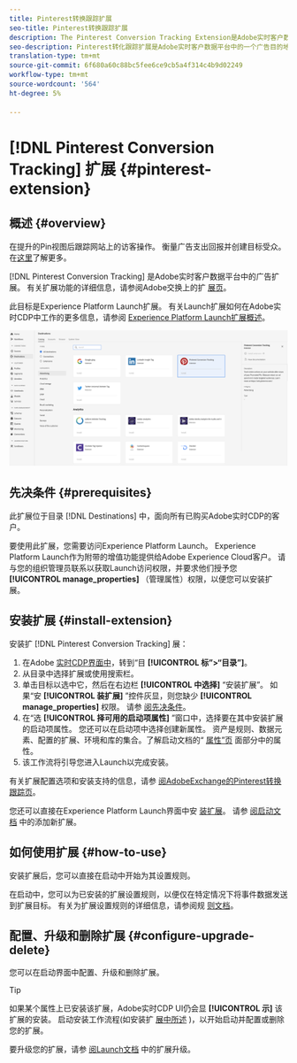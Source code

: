 ```yaml
---
title: Pinterest转换跟踪扩展
seo-title: Pinterest转换跟踪扩展
description: The Pinterest Conversion Tracking Extension是Adobe实时客户数据平台中的一个广告目的地。 有关扩展功能的详细信息，请参阅AdobeExchange上的扩展页。
seo-description: Pinterest转化跟踪扩展是Adobe实时客户数据平台中的一个广告目的地。 有关扩展功能的详细信息，请参阅AdobeExchange上的扩展页。
translation-type: tm+mt
source-git-commit: 6f680a60c88bc5fee6ce9cb5a4f314c4b9d02249
workflow-type: tm+mt
source-wordcount: '564'
ht-degree: 5%

---
```



# [!DNL Pinterest Conversion Tracking] 扩展 {#pinterest-extension}

## 概述 {#overview}

在提升的Pin视图后跟踪网站上的访客操作。 衡量广告支出回报并创建目标受众。 在[这里](https://ads.pinterest.com/)了解更多。

[!DNL Pinterest Conversion Tracking] 是Adobe实时客户数据平台中的广告扩展。 有关扩展功能的详细信息，请参阅Adobe交换上的扩 [展页](https://exchange.adobe.com/experiencecloud.details.100523.pinterest-conversion-tracking-for-adobe-launch.html)。

此目标是Experience Platform Launch扩展。 有关Launch扩展如何在Adobe实时CDP中工作的更多信息，请参阅 [Experience Platform Launch扩展概述](/help/rtcdp/destinations/experience-platform-launch-extensions.md)。

![Pinterest转换跟踪扩展](assets/pinterest-extension.png)

## 先决条件 {#prerequisites}

此扩展位于目录 [!DNL Destinations] 中，面向所有已购买Adobe实时CDP的客户。

要使用此扩展，您需要访问Experience Platform Launch。 Experience Platform Launch作为附带的增值功能提供给Adobe Experience Cloud客户。 请与您的组织管理员联系以获取Launch访问权限，并要求他们授予您 **[!UICONTROL manage_properties]** （管理属性）权限，以便您可以安装扩展。

## 安装扩展 {#install-extension}

安装扩 [!DNL Pinterest Conversion Tracking] 展：

1. 在Adobe [实时CDP界面中](http://platform.adobe.com/)，转到“目 **[!UICONTROL 标”>“目录”]**。
2. 从目录中选择扩展或使用搜索栏。
3. 单击目标以选中它，然后在右边栏 **[!UICONTROL 中选择]** “安装扩展”。 如果“安 **[!UICONTROL 装扩展]** ”控件灰显，则您缺少 **[!UICONTROL manage_properties]** 权限。 请参 [阅先决条件](#prerequisites)。
4. 在“选 **[!UICONTROL 择可用的启动项属性]** ”窗口中，选择要在其中安装扩展的启动项属性。 您还可以在启动项中选择创建新属性。 资产是规则、数据元素、配置的扩展、环境和库的集合。了解启动文档的“ [属性”页](https://docs.adobe.com/content/help/en/launch/using/reference/admin/companies-and-properties.html#properties-page) 面部分中的属性。
5. 该工作流将引导您进入Launch以完成安装。

有关扩展配置选项和安装支持的信息，请参 [阅AdobeExchange的Pinterest转换跟踪页](https://exchange.adobe.com/experiencecloud.details.100523.pinterest-conversion-tracking-for-adobe-launch.html)。

您还可以直接在Experience Platform Launch界面中安 [装扩展](https://launch.adobe.com/)。 请参 [阅启动文档](https://docs.adobe.com/content/help/en/launch/using/reference/manage-resources/extensions/overview.html#add-a-new-extension) 中的添加新扩展。

## 如何使用扩展 {#how-to-use}

安装扩展后，您可以直接在启动中开始为其设置规则。

在启动中，您可以为已安装的扩展设置规则，以便仅在特定情况下将事件数据发送到扩展目标。 有关为扩展设置规则的详细信息，请参阅规 [则文档](https://docs.adobe.com/help/zh-Hans/launch/using/reference/manage-resources/rules.html)。

## 配置、升级和删除扩展 {#configure-upgrade-delete}

您可以在启动界面中配置、升级和删除扩展。

>[!TIP]
>
>如果某个属性上已安装该扩展，Adobe实时CDP UI仍会显 **[!UICONTROL 示]** 该扩展的安装。 启动安装工作流程(如安装扩 [展中所述](#install-extension) )，以开始启动并配置或删除您的扩展。

要升级您的扩展，请参 [阅Launch文档](https://docs.adobe.com/content/help/en/launch/using/reference/manage-resources/extensions/extension-upgrade.html) 中的扩展升级。